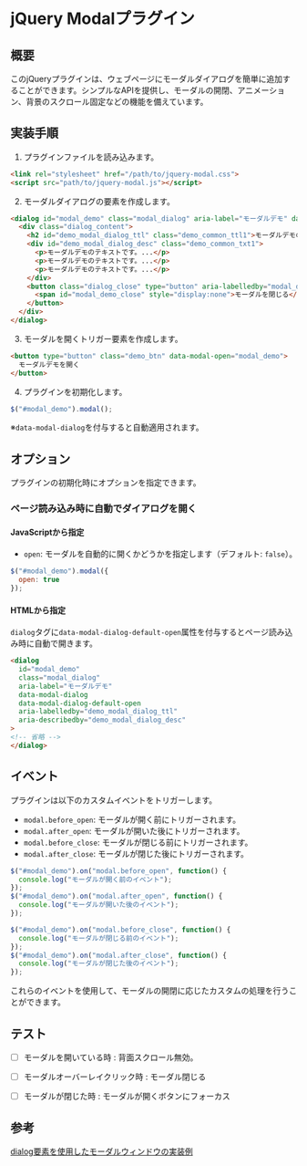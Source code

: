 # jQuery Modalプラグイン

## 概要

このjQueryプラグインは、ウェブページにモーダルダイアログを簡単に追加することができます。シンプルなAPIを提供し、モーダルの開閉、アニメーション、背景のスクロール固定などの機能を備えています。

## 実装手順

1. プラグインファイルを読み込みます。
```html
<link rel="stylesheet" href="/path/to/jquery-modal.css">
<script src="path/to/jquery-modal.js"></script>
```

2. モーダルダイアログの要素を作成します。
```html
<dialog id="modal_demo" class="modal_dialog" aria-label="モーダルデモ" data-modal-dialog aria-labelledby="demo_modal_dialog_ttl" aria-describedby="demo_modal_dialog_desc">
  <div class="dialog_content">
    <h2 id="demo_modal_dialog_ttl" class="demo_common_ttl1">モーダルデモのタイトル</h2>
    <div id="demo_modal_dialog_desc" class="demo_common_txt1">
      <p>モーダルデモのテキストです。...</p>
      <p>モーダルデモのテキストです。...</p>
      <p>モーダルデモのテキストです。...</p>
    </div>
    <button class="dialog_close" type="button" aria-labelledby="modal_demo_close" data-modal-close>
      <span id="modal_demo_close" style="display:none">モーダルを閉じる</span>
    </button>
  </div>
</dialog>
```

3. モーダルを開くトリガー要素を作成します。
```html
<button type="button" class="demo_btn" data-modal-open="modal_demo">
  モーダルデモを開く
</button>
```

4. プラグインを初期化します。
```javascript
$("#modal_demo").modal();
```
※`data-modal-dialog`を付与すると自動適用されます。

## オプション

プラグインの初期化時にオプションを指定できます。

### ページ読み込み時に自動でダイアログを開く

#### JavaScriptから指定
- `open`: モーダルを自動的に開くかどうかを指定します（デフォルト: `false`）。

```javascript
$("#modal_demo").modal({
  open: true
});
```

#### HTMLから指定
`dialog`タグに`data-modal-dialog-default-open`属性を付与するとページ読み込み時に自動で開きます。
```html
<dialog
  id="modal_demo"
  class="modal_dialog"
  aria-label="モーダルデモ"
  data-modal-dialog
  data-modal-dialog-default-open
  aria-labelledby="demo_modal_dialog_ttl"
  aria-describedby="demo_modal_dialog_desc"
>
<!-- 省略 -->
</dialog>
```


## イベント

プラグインは以下のカスタムイベントをトリガーします。

- `modal.before_open`: モーダルが開く前にトリガーされます。
- `modal.after_open`: モーダルが開いた後にトリガーされます。
- `modal.before_close`: モーダルが閉じる前にトリガーされます。
- `modal.after_close`: モーダルが閉じた後にトリガーされます。

```javascript
$("#modal_demo").on("modal.before_open", function() {
  console.log("モーダルが開く前のイベント");
});
$("#modal_demo").on("modal.after_open", function() {
  console.log("モーダルが開いた後のイベント");
});

$("#modal_demo").on("modal.before_close", function() {
  console.log("モーダルが閉じる前のイベント");
});
$("#modal_demo").on("modal.after_close", function() {
  console.log("モーダルが閉じた後のイベント");
});
```

これらのイベントを使用して、モーダルの開閉に応じたカスタムの処理を行うことができます。

## テスト

- [ ] モーダルを開いている時 : 背面スクロール無効。
- [ ] モーダルオーバーレイクリック時 : モーダル閉じる
- [ ] モーダルが閉じた時 : モーダルが開くボタンにフォーカス


## 参考
[dialog要素を使用したモーダルウィンドウの実装例](https://www.tak-dcxi.com/article/implementation-example-of-a-modal-created-using-the-dialog-element/)
